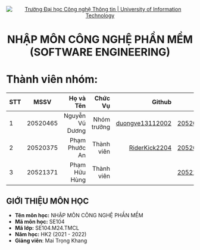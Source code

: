 <!-- Banner -->
<p align="center">
  <a href="https://www.uit.edu.vn/" title="Trường Đại học Công nghệ Thông tin" style="border: none;">
    <img src="https://i.imgur.com/WmMnSRt.png" alt="Trường Đại học Công nghệ Thông tin | University of Information Technology">
  </a>
</p>

<!-- Header -->
<h1 align="center"><b>NHẬP MÔN CÔNG NGHỆ PHẦN MỀM<br>(SOFTWARE ENGINEERING)</b></h>

<!-- Main -->
# Thành viên nhóm:
| STT    | MSSV          | Họ và Tên              |Chức Vụ    | Github                                                  | Email                   |
| ------ |:-------------:| ----------------------:|----------:|--------------------------------------------------------:|-------------------------:
| 1      | 20520465      | Nguyễn Vũ Dương        |Nhóm trưởng|[duongve13112002](https://github.com/duongve13112002)    |20520465@gm.uit.edu.vn   |
| 2      | 20520375      | Phạm Phước An     |Thành viên |[RiderKick2204](https://github.com/RiderKick2204)     |20520375@gm.uit.edu.vn   |
| 3      | 20521371      | Phạm Hữu Hùng     |Thành viên |    |20521371@gm.uit.edu.vn   |


## GIỚI THIỆU MÔN HỌC
* **Tên môn học:** NHẬP MÔN CÔNG NGHỆ PHẦN MỀM
* **Mã môn học:** SE104
* **Mã lớp:** SE104.M24.TMCL
* **Năm học:** HK2 (2021 - 2022)
* **Giảng viên**: Mai Trọng Khang
